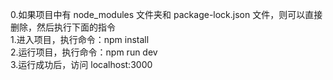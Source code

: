 

0.如果项目中有 node_modules 文件夹和 package-lock.json 文件，则可以直接删除，然后执行下面的指令 <br>
1.进入项目，执行命令：npm install <br>
2.运行项目，执行命令：npm run dev <br>
3.运行成功后，访问 localhost:3000
